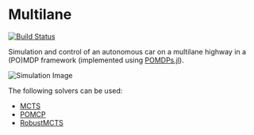 # Multilane

[![Build Status](https://travis-ci.org/zsunberg/Multilane.jl.svg?branch=master)](https://travis-ci.org/zsunberg/Multilane.jl)

Simulation and control of an autonomous car on a multilane highway in a (PO)MDP framework (implemented using [POMDPs.jl](https://github.com/JuliaPOMDP/POMDPs.jl)).

![Simulation Image](https://raw.githubusercontent.com/zsunberg/Multilane.jl/master/img/scene.png)

The following solvers can be used:
- [MCTS](https://github.com/JuliaPOMDP/MCTS.jl)
- [POMCP](https://github.com/JuliaPOMDP/POMCP.jl)
- [RobustMCTS](https://github.com/zsunberg/RobustMCTS.jl/tree/master/src)
